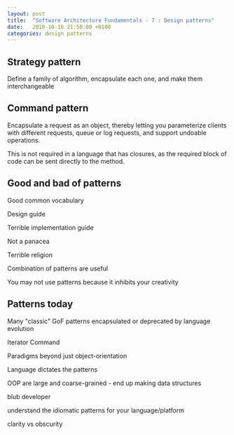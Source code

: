 ```yaml
---
layout: post
title:  "Software Architecture Fundamentals - 7 : Design patterns"
date:   2018-10-16 21:50:00 +0100
categories: design patterns
---
```


## Strategy pattern


Define a family of algorithm, encapsulate each one, and make them interchangeable 

## Command pattern

Encapsulate a request as an object, thereby letting you parameterize clients with different requests, queue or log requests, and support undoable operations.

This is not required in a language that has closures, as the required block of code can be sent directly to the method.

## Good and bad of patterns

Good common vocabulary

Design guide

Terrible implementation guide

Not a panacea 

Terrible religion

Combination of patterns are useful

You may not use patterns because it inhibits your creativity

## Patterns today

Many "classic" GoF patterns encapsulated or deprecated by language evolution

Iterator Command 

Paradigms beyond just object-orientation

Language dictates the patterns

OOP are large and coarse-grained - end up making data structures 

blub developer

understand the idiomatic patterns for your language/platform

clarity vs obscurity







